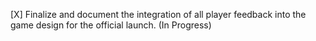[X] Finalize and document the integration of all player feedback into the game design for the official launch. (In Progress)